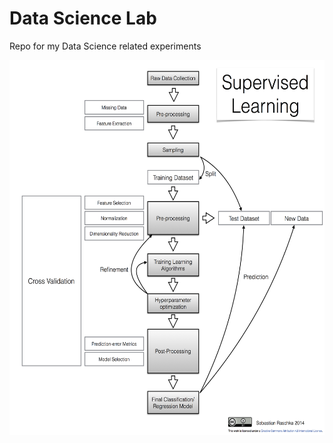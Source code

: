 Data Science Lab
=========

Repo for my Data Science related experiments

<img src="./images/datascience_flowchart.png" style="width: 700px; height:600px;">


